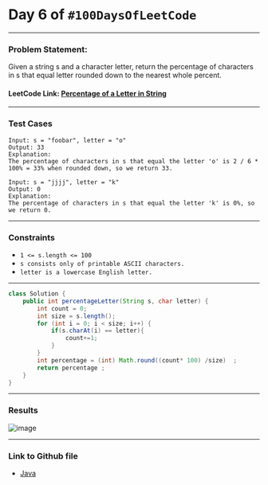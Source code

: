 # Day 6 of `#100DaysOfLeetCode`

___
### Problem Statement:  
Given a string s and a character letter, return the percentage of characters in s that equal letter rounded down to the nearest whole percent.

#### LeetCode Link: [Percentage of a Letter in String](https://leetcode.com/problems/percentage-of-letter-in-string/description/)

___


### Test Cases
```
Input: s = "foobar", letter = "o"
Output: 33
Explanation:
The percentage of characters in s that equal the letter 'o' is 2 / 6 * 100% = 33% when rounded down, so we return 33.
```
```
Input: s = "jjjj", letter = "k"
Output: 0
Explanation:
The percentage of characters in s that equal the letter 'k' is 0%, so we return 0.
```
___

### Constraints 
* `1 <= s.length <= 100`  
* `s consists only of printable ASCII characters.`
* `letter is a lowercase English letter.`
___

```java
class Solution {
    public int percentageLetter(String s, char letter) {
        int count = 0;
        int size = s.length();
        for (int i = 0; i < size; i++) {
            if(s.charAt(i) == letter){
                count+=1;
            }
        }
        int percentage = (int) Math.round((count* 100) /size)  ;
        return percentage ;
    }
}
```
___
### Results
![image](https://user-images.githubusercontent.com/31382363/201486503-eb1be49c-874d-48e4-b27d-6b7ffd0e009e.png)


___

### Link to Github file  
* [Java](https://github.com/studentdevelops/100DaysOfLeetCode/blob/988964166c16285102bc7766297c55f82d715434/Day5_Valid_Palindrome/code.java)
